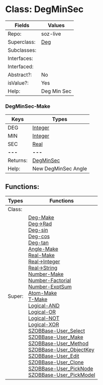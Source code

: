 
# Class:	DegMinSec

| Fields | Values |
| --------- | --------- |
| Repo: | soz-live |
| Superclass: | [Deg](Deg.html) |
| Subclasses: |  |
| Interfaces: |  |
| Interfaced: |  |
| Abstract?: | No |
| isValue?: | Yes |
| Help: | Deg Min Sec |

### DegMinSec-Make

| Keys | Types |
| --------- | --------- |
| DEG | [Integer](Integer.html) |
| MIN | [Integer](Integer.html) |
| SEC | [Real](Real.html) |
| **---** | **---** |
| Returns: | [DegMinSec](DegMinSec.html) |
| Help: | New DegMinSec Angle |


## Functions:

| Types | Functions |
| --------- | --------- |
| Class: |  |
| Super: | [Deg-Make](Deg.html) <br> [Deg->Rad](Deg.html) <br> [Deg-sin](Deg.html) <br> [Deg-cos](Deg.html) <br> [Deg-tan](Deg.html) <br> [Angle-Make](Angle.html) <br> [Real-Make](Real.html) <br> [Real->Integer](Real.html) <br> [Real->String](Real.html) <br> [Number-Make](Number.html) <br> [Number-Factorial](Number.html) <br> [Number-ExptSum](Number.html) <br> [Atom-Make](Atom.html) <br> [T-Make](T.html) <br> [Logical-AND](Logical.html) <br> [Logical-OR](Logical.html) <br> [Logical-NOT](Logical.html) <br> [Logical-XOR](Logical.html) <br> [SZOBBase-User_Select](SZOBBase.html) <br> [SZOBBase-User_Make](SZOBBase.html) <br> [SZOBBase-User_Method](SZOBBase.html) <br> [SZOBBase-User_ObjectKey](SZOBBase.html) <br> [SZOBBase-User_Edit](SZOBBase.html) <br> [SZOBBase-User_Clone](SZOBBase.html) <br> [SZOBBase-User_PickNode](SZOBBase.html) <br> [SZOBBase-User_PickModel](SZOBBase.html) |


